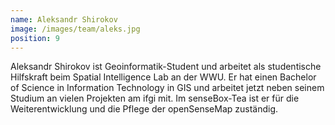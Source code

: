 ```yaml
---
name: Aleksandr Shirokov
image: /images/team/aleks.jpg
position: 9
---
```

Aleksandr Shirokov ist Geoinformatik-Student und arbeitet als studentische Hilfskraft beim Spatial Intelligence Lab an der WWU. Er hat einen Bachelor of Science in Information Technology in GIS und arbeitet jetzt neben seinem Studium an vielen Projekten am ifgi mit. Im senseBox-Tea ist er für die Weiterentwicklung und die Pflege der openSenseMap zuständig.
